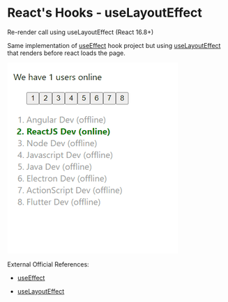 <h1>React's Hooks - useLayoutEffect</h1>

Re-render call using useLayoutEffect (React 16.8+)

Same implementation of [useEffect](../react-hooks-useeffect/) hook project but using [useLayoutEffect](https://beta.reactjs.org/reference/react/useLayoutEffect) that renders before react loads the page.

![result](../doc.imgs/react-hooks-useeffect.gif "result")


External Official References:

- [useEffect](https://beta.reactjs.org/reference/react/useLayoutEffect)

- <a href="https://beta.reactjs.org/reference/react/useLayoutEffect" target="_blank">useLayoutEffect</a>
